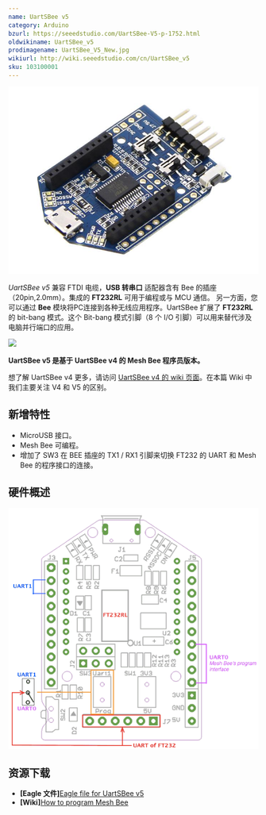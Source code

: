 ```yaml
---
name: UartSBee v5
category: Arduino
bzurl: https://seeedstudio.com/UartSBee-V5-p-1752.html
oldwikiname: UartSBee_v5
prodimagename: UartSBee_V5_New.jpg
wikiurl: http://wiki.seeedstudio.com/cn/UartSBee_v5
sku: 103100001
---
```


![](https://raw.githubusercontent.com/SeeedDocument/UartSBee_v5/master/img/UartSBee_V5_New.jpg)

*UartSBee v5* 兼容 FTDI 电缆，**USB 转串口** 适配器含有 Bee 的插座（20pin,2.0mm）。集成的 **FT232RL** 可用于编程或与 MCU 通信。 另一方面，您可以通过 **Bee** 模块将PC连接到各种无线应用程序。UartSBee 扩展了 **FT232RL** 的 bit-bang 模式。这个 Bit-bang 模式引脚（8 个 I/O 引脚）可以用来替代涉及电脑并行端口的应用。

[![](https://github.com/SeeedDocument/wiki_chinese/raw/master/docs/images/click_to_buy.PNG)](https://item.taobao.com/item.htm?spm=a1z10.3-c.w4002-11172317909.10.2008d4f4sypCAx&id=45486590205)


**UartSBee v5 是基于 UartSBee v4 的 Mesh Bee 程序员版本。**

想了解 UartSBee v4 更多，请访问 [UartSBee v4 的 wiki 页面](/UartSBee_V4 "UartSBee V4")。在本篇 Wiki 中我们主要关注 V4 和 V5 的区别。

新增特性
--------------

-   MicroUSB 接口。
-   Mesh Bee 可编程。
-   增加了 SW3 在 BEE 插座的 TX1 / RX1 引脚来切换 FT232 的 UART 和 Mesh Bee 的程序接口的连接。

硬件概述
-------

![](https://raw.githubusercontent.com/SeeedDocument/UartSBee_v5/master/img/UartSBeev5_diagram.png)

资源下载
---------

-   **[Eagle 文件]**[Eagle file for UartSBee v5](https://raw.githubusercontent.com/SeeedDocument/UartSBee_v5/master/res/UartSBee_v5_eagle_file.zip)
-   **[Wiki]**[How to program Mesh Bee](/Mesh_Bee "Mesh Bee")

<!-- This Markdown file was created from http://www.seeedstudio.com/wiki/UartSBee_v5 -->
